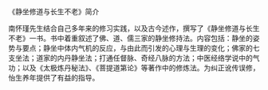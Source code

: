 《静坐修道与长生不老》简介

南怀瑾先生结合自己多年来的修习实践，以及古今述作，撰写了《静坐修道与长生不老》一书。书中着重叙述了佛、道、儒三家的静坐修持法。内容包括：静坐的姿势与要点；静坐中体内气机的反应，与由此而引发的心理与生理的变化；佛家的七支坐法；道家的内丹静坐法；打通任督脉、奇经八脉的方法；中医经络学说中的气功；以及《太极炼丹秘法》、《菩提道第论》等著作中的修炼法。为纠正讹传误修，怡生养年提供了有益的指导。

